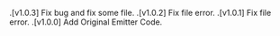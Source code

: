 .[v1.0.3]  Fix bug and fix some file.
.[v1.0.2]  Fix file error.
.[v1.0.1]  Fix file error.
.[v1.0.0]  Add Original Emitter Code.
